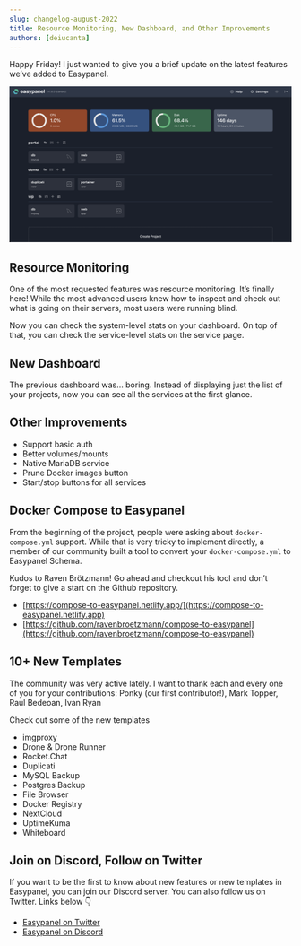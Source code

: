 ```yaml
---
slug: changelog-august-2022
title: Resource Monitoring, New Dashboard, and Other Improvements
authors: [deiucanta]
---
```


Happy Friday! I just wanted to give you a brief update on the latest features we’ve added to Easypanel.

![](./screenshot.png)

## Resource Monitoring

One of the most requested features was resource monitoring. It’s finally here! While the most advanced users knew how to inspect and check out what is going on their servers, most users were running blind.

Now you can check the system-level stats on your dashboard. On top of that, you can check the service-level stats on the service page.

## New Dashboard

The previous dashboard was… boring. Instead of displaying just the list of your projects, now you can see all the services at the first glance.

## Other Improvements

- Support basic auth
- Better volumes/mounts
- Native MariaDB service
- Prune Docker images button
- Start/stop buttons for all services

## Docker Compose to Easypanel

From the beginning of the project, people were asking about `docker-compose.yml` support. While that is very tricky to implement directly, a member of our community built a tool to convert your `docker-compose.yml` to Easypanel Schema.

Kudos to Raven Brötzmann! Go ahead and checkout his tool and don’t forget to give a start on the Github repository.

- [https://compose-to-easypanel.netlify.app/](https://compose-to-easypanel.netlify.app)
- [https://github.com/ravenbroetzmann/compose-to-easypanel](https://github.com/ravenbroetzmann/compose-to-easypanel)

## 10+ New Templates

The community was very active lately. I want to thank each and every one of you for your contributions: Ponky (our first contributor!), Mark Topper, Raul Bedeoan, Ivan Ryan

Check out some of the new templates

- imgproxy
- Drone & Drone Runner
- Rocket.Chat
- Duplicati
- MySQL Backup
- Postgres Backup
- File Browser
- Docker Registry
- NextCloud
- UptimeKuma
- Whiteboard

## Join on Discord, Follow on Twitter

If you want to be the first to know about new features or new templates in Easypanel, you can join our Discord server. You can also follow us on Twitter. Links below 👇

- [Easypanel on Twitter](https://twitter.com/easypanel_io)
- [Easypanel on Discord](https://discord.com/invite/9bcDSXcZQ7)
